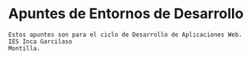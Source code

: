 # Apuntes de Entornos de Desarrollo

```
Estos apuntes son para el ciclo de Desarrollo de Aplicaciones Web.
IES Inca Garcilaso
Montilla.

```

